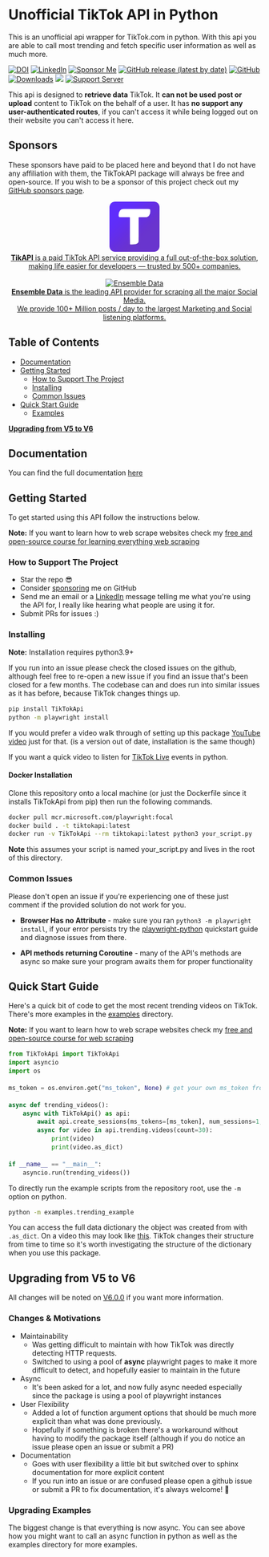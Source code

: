 
# Unofficial TikTok API in Python

This is an unofficial api wrapper for TikTok.com in python. With this api you are able to call most trending and fetch specific user information as well as much more.

 [![DOI](https://zenodo.org/badge/188710490.svg)](https://zenodo.org/badge/latestdoi/188710490) [![LinkedIn](https://img.shields.io/badge/LinkedIn-0077B5?style=for-the-badge&logo=linkedin&logoColor=white&style=flat-square)](https://www.linkedin.com/in/davidteather/) [![Sponsor Me](https://img.shields.io/static/v1?label=Sponsor&message=%E2%9D%A4&logo=GitHub)](https://github.com/sponsors/davidteather)  [![GitHub release (latest by date)](https://img.shields.io/github/v/release/davidteather/TikTok-Api)](https://github.com/davidteather/TikTok-Api/releases) [![GitHub](https://img.shields.io/github/license/davidteather/TikTok-Api)](https://github.com/davidteather/TikTok-Api/blob/main/LICENSE) [![Downloads](https://pepy.tech/badge/tiktokapi)](https://pypi.org/project/TikTokApi/) ![](https://visitor-badge.laobi.icu/badge?page_id=davidteather.TikTok-Api) [![Support Server](https://img.shields.io/discord/783108952111579166.svg?color=7289da&logo=discord&style=flat-square)](https://discord.gg/yyPhbfma6f)

This api is designed to **retrieve data** TikTok. It **can not be used post or upload** content to TikTok on the behalf of a user. It has **no support any user-authenticated routes**, if you can't access it while being logged out on their website you can't access it here.

## Sponsors
These sponsors have paid to be placed here and beyond that I do not have any affiliation with them, the TikTokAPI package will always be free and open-source. If you wish to be a sponsor of this project check out my [GitHub sponsors page](https://github.com/sponsors/davidteather).

<div align="center">
    <a href="https://tikapi.io/?ref=davidteather" target="_blank">
        <img src="https://raw.githubusercontent.com/davidteather/TikTok-Api/main/imgs/tikapi.png" width="100" alt="TikApi">
        <div>
            <b>TikAPI</b> is a paid TikTok API service providing a full out-of-the-box solution, making life easier for developers — trusted by 500+ companies.
        </div>
    </a>
    <br>
    <a href="https://www.ensembledata.com/?utm_source=github&utm_medium=githubpage&utm_campaign=david_thea_github&utm_id=david_thea_github" target="_blank">
        <img src="https://raw.githubusercontent.com/davidteather/TikTok-Api/main/imgs/EnsembleData.png" width="100" alt="Ensemble Data">
        <b></b>
        <div>
            <b>Ensemble Data</b> is the leading API provider for scraping all the major Social Media. <br> We provide 100+ Million posts / day to the largest Marketing and Social listening platforms.
        </div>
	</a>
</div>

## Table of Contents
- [Documentation](#documentation)
- [Getting Started](#getting-started)
    - [How to Support The Project](#how-to-support-the-project)
    - [Installing](#installing)
    - [Common Issues](#common-issues)
- [Quick Start Guide](#quick-start-guide)
    - [Examples](https://github.com/davidteather/TikTok-Api/tree/main/examples)

[**Upgrading from V5 to V6**](#upgrading-from-v5-to-v6)

## Documentation

You can find the full documentation [here](https://davidteather.github.io/TikTok-Api)
## Getting Started

To get started using this API follow the instructions below.

**Note:** If you want to learn how to web scrape websites check my [free and open-source course for learning everything web scraping](https://github.com/davidteather/everything-web-scraping)

### How to Support The Project
* Star the repo 😎
* Consider [sponsoring](https://github.com/sponsors/davidteather) me on GitHub
* Send me an email or a [LinkedIn](https://www.linkedin.com/in/davidteather/) message telling me what you're using the API for, I really like hearing what people are using it for.
* Submit PRs for issues :)

### Installing

**Note:** Installation requires python3.9+

If you run into an issue please check the closed issues on the github, although feel free to re-open a new issue if you find an issue that's been closed for a few months. The codebase can and does run into similar issues as it has before, because TikTok changes things up.

```sh
pip install TikTokApi
python -m playwright install
```
If you would prefer a video walk through of setting up this package [YouTube video](https://www.youtube.com/watch?v=-uCt1x8kINQ) just for that. (is a version out of date, installation is the same though)

If you want a quick video to listen for [TikTok Live](https://www.youtube.com/watch?v=307ijmA3_lc) events in python.

#### Docker Installation

Clone this repository onto a local machine (or just the Dockerfile since it installs TikTokApi from pip) then run the following commands.

```sh
docker pull mcr.microsoft.com/playwright:focal
docker build . -t tiktokapi:latest
docker run -v TikTokApi --rm tiktokapi:latest python3 your_script.py
```

**Note** this assumes your script is named your_script.py and lives in the root of this directory.

### Common Issues

Please don't open an issue if you're experiencing one of these just comment if the provided solution do not work for you.

* **Browser Has no Attribute** - make sure you ran `python3 -m playwright install`, if your error persists try the [playwright-python](https://github.com/microsoft/playwright-python) quickstart guide and diagnose issues from there.

* **API methods returning Coroutine** - many of the API's methods are async so make sure your program awaits them for proper functionality

## Quick Start Guide

Here's a quick bit of code to get the most recent trending videos on TikTok. There's more examples in the [examples](https://github.com/davidteather/TikTok-Api/tree/main/examples) directory.

**Note:** If you want to learn how to web scrape websites check my [free and open-source course for web scraping](https://github.com/davidteather/web-scraping-with-reverse-engineering)

```py
from TikTokApi import TikTokApi
import asyncio
import os

ms_token = os.environ.get("ms_token", None) # get your own ms_token from your cookies on tiktok.com

async def trending_videos():
    async with TikTokApi() as api:
        await api.create_sessions(ms_tokens=[ms_token], num_sessions=1, sleep_after=3)
        async for video in api.trending.videos(count=30):
            print(video)
            print(video.as_dict)

if __name__ == "__main__":
    asyncio.run(trending_videos())
```

To directly run the example scripts from the repository root, use the `-m` option on python.
```sh
python -m examples.trending_example
```

You can access the full data dictionary the object was created from with `.as_dict`. On a video this may look like
[this](https://gist.github.com/davidteather/7c30780bbc30772ba11ec9e0b909e99d). TikTok changes their structure from time to time so it's worth investigating the structure of the dictionary when you use this package.

## Upgrading from V5 to V6

All changes will be noted on [V6.0.0](https://github.com/davidteather/TikTok-Api/releases/tag/V6.0.0) if you want more information.

### Changes & Motivations

* Maintainability
    * Was getting difficult to maintain with how TikTok was directly detecting HTTP requests.
    * Switched to using a pool of **async** playwright pages to make it more difficult to detect, and hopefully easier to maintain in the future
* Async
    * It's been asked for a lot, and now fully async needed especially since the package is using a pool of playwright instances
* User Flexibility
    * Added a lot of function argument options that should be much more explicit than what was done previously.
    * Hopefully if something is broken there's a workaround without having to modify the package itself (although if you do notice an issue please open an issue or submit a PR)
* Documentation
    * Goes with user flexibility a little bit but switched over to sphinx documentation for more explicit content
    * If you run into an issue or are confused please open a github issue or submit a PR to fix documentation, it's always welcome! 🤠

### Upgrading Examples

The biggest change is that everything is now async. You can see above how you might want to call an async function in python as well as the examples directory for more examples.
